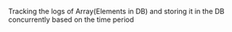 Tracking the logs of Array(Elements in DB) and storing it in the DB concurrently based on the time period